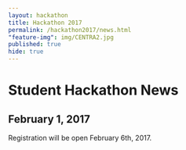 ```yaml
---
layout: hackathon
title: Hackathon 2017
permalink: /hackathon2017/news.html
"feature-img": img/CENTRA2.jpg
published: true
hide: true
---
```


# Student Hackathon News

## February 1, 2017

Registration will be open February 6th, 2017.
